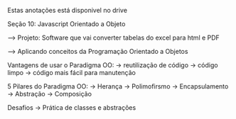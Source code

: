 Estas anotações está disponivel no drive 

Seção 10: Javascript Orientado a Objeto 

--> Projeto: Software que vai converter tabelas do excel para html e PDF

--> Aplicando conceitos da Programação Orientado a Objetos

Vantagens de usar o Paradigma OO: 
-> reutilização de código 
-> código limpo 
-> código mais fácil para manutenção 

5 Pilares do Paradigma OO:
-> Herança
-> Polimofirsmo 
-> Encapsulamento 
-> Abstração
-> Composição

Desafios
-> Prática de classes e abstrações






